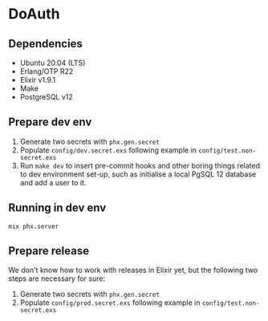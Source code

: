 # DoAuth

## Dependencies

 - Ubuntu 20.04 (LTS)
 - Erlang/OTP R22
 - Elixir v1.9.1
 - Make
 - PostgreSQL v12

## Prepare dev env

1. Generate two secrets with `phx.gen.secret`
2. Populate `config/dev.secret.exs` following example in `config/test.non-secret.exs`
3. Run `make dev` to insert pre-commit hooks and other boring things related to
   dev environment set-up, such as initialise a local PgSQL 12 database and add
   a user to it.

## Running in dev env

`mix phx.server`

## Prepare release

We don't know how to work with releases in Elixir yet, but the following two
steps are necessary for sure:

1. Generate two secrets with `phx.gen.secret`
2. Populate `config/prod.secret.exs` following example in `config/test.non-secret.exs`
